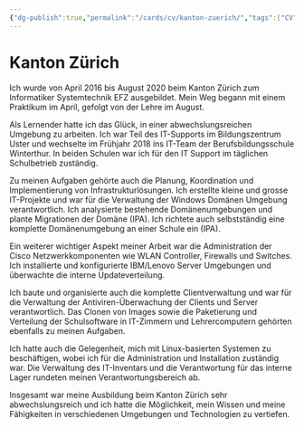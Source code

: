 ```yaml
---
{"dg-publish":true,"permalink":"/cards/cv/kanton-zuerich/","tags":["CV"]}
---
```



# Kanton Zürich

Ich wurde von April 2016 bis August 2020 beim Kanton Zürich zum Informatiker Systemtechnik EFZ ausgebildet. Mein Weg begann mit einem Praktikum im April, gefolgt von der Lehre im August.

Als Lernender hatte ich das Glück, in einer abwechslungsreichen Umgebung zu arbeiten. Ich war Teil des IT-Supports im Bildungszentrum Uster und wechselte im Frühjahr 2018 ins IT-Team der Berufsbildungsschule Winterthur. In beiden Schulen war ich für den IT Support im täglichen Schulbetrieb zuständig.

Zu meinen Aufgaben gehörte auch die Planung, Koordination und Implementierung von Infrastrukturlösungen. Ich erstellte kleine und grosse IT-Projekte und war für die Verwaltung der Windows Domänen Umgebung verantwortlich. Ich analysierte bestehende Domänenumgebungen und plante Migrationen der Domäne (IPA). Ich richtete auch selbstständig eine komplette Domänenumgebung an einer Schule ein (IPA).

Ein weiterer wichtiger Aspekt meiner Arbeit war die Administration der Cisco Netzwerkkomponenten wie WLAN Controller, Firewalls und Switches. Ich installierte und konfigurierte IBM/Lenovo Server Umgebungen und überwachte die interne Updateverteilung.

Ich baute und organisierte auch die komplette Clientverwaltung und war für die Verwaltung der Antiviren-Überwachung der Clients und Server verantwortlich. Das Clonen von Images sowie die Paketierung und Verteilung der Schulsoftware in IT-Zimmern und Lehrercomputern gehörten ebenfalls zu meinen Aufgaben.

Ich hatte auch die Gelegenheit, mich mit Linux-basierten Systemen zu beschäftigen, wobei ich für die Administration und Installation zuständig war. Die Verwaltung des IT-Inventars und die Verantwortung für das interne Lager rundeten meinen Verantwortungsbereich ab.

Insgesamt war meine Ausbildung beim Kanton Zürich sehr abwechslungsreich und ich hatte die Möglichkeit, mein Wissen und meine Fähigkeiten in verschiedenen Umgebungen und Technologien zu vertiefen.
